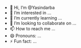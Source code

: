 - 👋 Hi, I’m @Yasindarba
- 👀 I’m interested in ...
- 🌱 I’m currently learning ...
- 💞️ I’m looking to collaborate on ...
- 📫 How to reach me ...
- 😄 Pronouns: ...
- ⚡ Fun fact: ...

<!---
Yasindarba/Yasindarba is a ✨ special ✨ repository because its `README.md` (this file) appears on your GitHub profile.
You can click the Preview link to take a look at your changes.
--->
